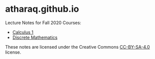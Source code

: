 # atharaq.github.io

Lecture Notes for Fall 2020 Courses:

* [Calculus 1](https://atharaq.github.io/calc-1/)
* [Discrete Mathematics](https://atharaq.github.io/discrete)

These notes are licensed under the Creative Commons [CC-BY-SA-4.0](https://creativecommons.org/licenses/by-sa/4.0/legalcode) license.
